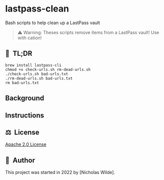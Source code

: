 # lastpass-clean
Bash scripts to help clean up a LastPass vault

> :warning: Warning: Theses scripts remove items from a LastPass vault! Use with cation!

## :rocket:&nbsp; TL;DR

```shell
brew install lastpass-cli
chmod +x check-urls.sh rm-dead-urls.sh
./check-urls.sh bad-urls.txt
./rm-dead-urls.sh bad-urls.txt
rm bad-urls.txt
```

## Background

## Instructions

## :balance_scale:&nbsp; License

[Apache 2.0 License](../LICENSE)

## :pencil:&nbsp; Author

This project was started in 2022 by [Nicholas Wilde].
